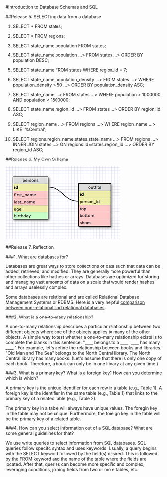 #Introduction to Database Schemas and SQL

##Release 5: SELECTing data from a database

1. SELECT * FROM states;

2. SELECT * FROM regions;

3. SELECT state_name,population FROM states;

4. SELECT state_name,population
   ...> FROM states
   ...> ORDER BY population DESC;

5. SELECT state_name FROM states WHERE region_id = 7;

6. SELECT state_name,population_density
   ...> FROM states
   ...> WHERE population_density > 50
   ...> ORDER BY population_density ASC;

7. SELECT state_name
   ...> FROM states
   ...> WHERE population > 1000000 AND population < 1500000;

8. SELECT state_name,region_id
   ...> FROM states
   ...> ORDER BY region_id ASC;

9. SELECT region_name
   ...> FROM regions
   ...> WHERE region_name
   ...> LIKE '%Central';

10. SELECT regions.region_name,states.state_name
   ...> FROM regions
   ...> INNER JOIN states
   ...> ON regions.id=states.region_id
   ...> ORDER BY region_id ASC;

##Release 6. My Own Schema

![My persons and outfits schema](my_own_schema.png "My persons and outfits schema")

##Release 7. Reflection

###1. What are databases for?

Databases are great ways to store collections of data such that  data can be added, retrieved, and modified. They are generally more powerful than other collections like hashes or arrays. Databases are optimized for storing and managing vast amounts of data on a scale that would render hashes and arrays uselessly complex.

Some databases are relational and are called Relational Database Management Systems or RDBMS. Here is a very helpful [comparison between non-relational and relational databases](http://i.stack.imgur.com/YxFdC.png).


###2. What is a one-to-many relationship?

A one-to-many relationship describes a particular relationship between two different objects where one of the objects applies to many of the other objects. A simple way to test whether a one-to-many relationship exists is to complete the blanks in this sentence: "____ belongs to a ____. ____ has many ____." For example, let's define the relationship between books and libraries.
"Old Man and The Sea" belongs to the North Central library. The North Central library has many books. (Let's assume that there is only one copy of each book. Therefore, a book can only be in one library at any given time.)

###3. What is a primary key? What is a foreign key? How can you determine which is which?

A primary key is the unique identifier for each row in a table (e.g., Table 1). A foreign key is the identifier in the same table (e.g., Table 1) that links to the primary key of a related table (e.g., Table 2).

The primary key in a table will always have unique values. The foregin key in the table may not be unique. Furthermore, the foreign key in the table will be the primary key of a related table.

###4. How can you select information out of a SQL database? What are some general guidelines for that?

We use write queries to select information from SQL databases. SQL queries follow specifc syntax and uses keywords. Usually, a query begins with the SELECT keyword followed by the field(s) desired. This is followed by the FROM keyword and the name of the table where the fields are located. After that, queries can become more specific and complex, leveraging conditions, joining fields from two or more tables, etc.